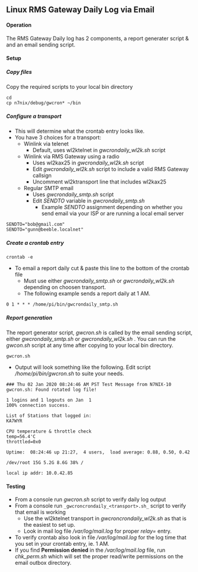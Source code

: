 ## Linux RMS Gateway Daily Log via Email

#### Operation

The RMS Gateway Daily log has 2 components, a report generater script & and an email sending script.

#### Setup

##### Copy files
Copy the required scripts to your local bin directory
```
cd
cp n7nix/debug/gwcron* ~/bin
```
##### Configure a transport

* This will determine what the crontab entry looks like.
* You have 3 choices for a transport:
  * Winlink via telenet
    * Default, uses wl2ktelnet in _gwcrondaily_wl2k.sh_ script
  * Winlink via RMS Gateway using a radio
    * Uses wl2kax25 in _gwcrondaily_wl2k.sh_ script
    * Edit _gwcrondaily_wl2k.sh_ script to include a valid RMS Gateway callsign
    * Uncomment wl2ktransport line that includes wl2kax25
  * Regular SMTP email
    * Uses _gwcrondaily_smtp.sh_ script
    * Edit _SENDTO_ variable in _gwcrondaily_smtp.sh_
      * Example _SENDTO_ assignment depending on whether you send email via your ISP or are running a local email server
```
SENDTO="bob@gmail.com"
SENDTO="gunn@beeble.localnet"
```

##### Create a crontab entry

```
crontab -e
```
* To email a report daily cut & paste this line to the bottom of the crontab file
  * Must use either _gwcrondaily_smtp.sh_ or _gwcrondaily_wl2k.sh_ depending on choosen transport.
  * The following example sends a report daily at 1 AM.
```
0 1 * * * /home/pi/bin/gwcrondaily_smtp.sh
```

##### Report generation

The report generator script, _gwcron.sh_ is called by the email
sending script, either _gwcrondaily_smtp.sh_ or _gwcrondaily_wl2k.sh_
. You can run the _gwcon.sh_ script at any time after copying to your local bin
directory.


```
gwcron.sh
```

* Output will look something like the following. Edit script
_/home/pi/bin/gwcron.sh_ to suite your needs.


```
### Thu 02 Jan 2020 08:24:46 AM PST Test Message from N7NIX-10
gwcron.sh: Found rotated log file!

1 logins and 1 logouts on Jan  1
100% connection success.

List of Stations that logged in:
KA7WYR

CPU temperature & throttle check
temp=56.4'C
throttled=0x0

Uptime:  08:24:46 up 21:27,  4 users,  load average: 0.88, 0.50, 0.42

/dev/root 15G 5.2G 8.6G 38% /

local ip addr: 10.0.42.85
```

#### Testing

* From a console run _gwcron.sh_ script to verify daily log output
* From a console run ```_gwcroncrondaily_<transport>.sh_``` script to verify that email is working
  * Use the wl2ktelnet transport in _gwcroncrondaily_wl2k.sh_ as that is the easiest to set up.
  * Look in mail log file _/var/log/mail.log_ for proper _relay=_ entry.
* To verify crontab also look in file _/var/log/mail.log_ for the log time that you set in your crontab entry, ie. 1 AM.
* If you find __Permission denied__ in the _/var/log/mail.log_ file, run _chk_perm.sh_ which will set the proper read/write permissions on the email outbox directory.
